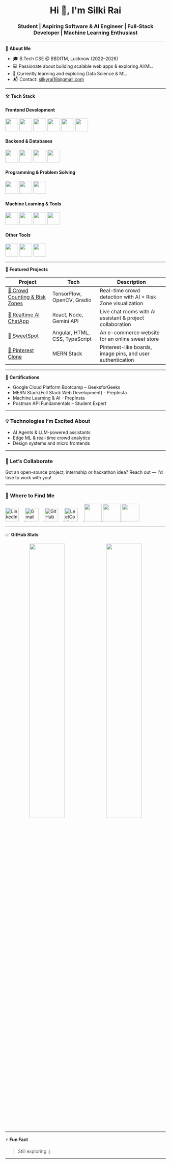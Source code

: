 <!-- GitHub Profile README: silkirai1812 -->

<h1 align="center">Hi 👋, I'm Silki Rai</h1>
<h3 align="center">Student | Aspiring Software & AI Engineer | Full-Stack Developer | Machine Learning Enthusiast 
</h3>

---

🌟 **About Me**

- 🎓 B.Tech CSE @ BBDITM, Lucknow (2022–2026)
- 💻 Passionate about building scalable web apps & exploring AI/ML.
- 🌱 Currently learning and exploring Data Science & ML.
- 📬 Contact: silkyrai18@gmail.com

---

🛠️ **Tech Stack**

<h4>Frontend Development</h4>
<p>
  <img src="https://cdn.jsdelivr.net/gh/devicons/devicon/icons/html5/html5-original.svg" width="40"/>
  <img src="https://cdn.jsdelivr.net/gh/devicons/devicon/icons/css3/css3-original.svg" width="40"/>
  <img src="https://cdn.jsdelivr.net/gh/devicons/devicon/icons/javascript/javascript-original.svg" width="40"/>
  <img src="https://cdn.jsdelivr.net/gh/devicons/devicon/icons/react/react-original.svg" width="40"/>
  <img src="https://cdn.jsdelivr.net/gh/devicons/devicon/icons/angularjs/angularjs-original.svg" width="40"/>
  <img src="https://cdn.jsdelivr.net/gh/devicons/devicon/icons/tailwindcss/tailwindcss.svg" width="40"/>
</p>

<h4>Backend & Databases</h4>
<p>
  <img src="https://cdn.jsdelivr.net/gh/devicons/devicon/icons/nodejs/nodejs-original.svg" width="40"/>
  <img src="https://cdn.jsdelivr.net/gh/devicons/devicon/icons/express/express-original.svg" width="40"/>
  <img src="https://cdn.jsdelivr.net/gh/devicons/devicon/icons/mongodb/mongodb-original.svg" width="40"/>
  <img src="https://cdn.jsdelivr.net/gh/devicons/devicon/icons/mysql/mysql-original.svg" width="40"/>
</p>

<h4>Programming & Problem Solving</h4>
<p>
  <img src="https://cdn.jsdelivr.net/gh/devicons/devicon/icons/java/java-original.svg" width="40"/>
  <img src="https://cdn.jsdelivr.net/gh/devicons/devicon/icons/python/python-original.svg" width="40"/>
  <img src="https://cdn.jsdelivr.net/gh/devicons/devicon/icons/c/c-original.svg" width="40"/>
</p>

<h4>Machine Learning & Tools</h4>
<p>
  <img src="https://cdn.jsdelivr.net/gh/devicons/devicon/icons/tensorflow/tensorflow-original.svg" width="40"/>
  <img src="https://cdn.jsdelivr.net/gh/devicons/devicon/icons/pandas/pandas-original.svg" width="40"/>
  <img src="https://cdn.jsdelivr.net/gh/devicons/devicon/icons/numpy/numpy-original.svg" width="40"/>
  <img src="https://cdn.jsdelivr.net/gh/devicons/devicon/icons/opencv/opencv-original.svg" width="40"/>
</p>

<h4>Other Tools</h4>
<p>
  <img src="https://cdn.jsdelivr.net/gh/devicons/devicon/icons/git/git-original.svg" width="40"/>
  <img src="https://cdn.jsdelivr.net/gh/devicons/devicon/icons/github/github-original.svg" width="40"/>
  <img src="https://cdn.jsdelivr.net/gh/devicons/devicon/icons/googlecloud/googlecloud-original.svg" width="40"/>
</p>

---

🚀 **Featured Projects**

| Project | Tech | Description |
|--------|------|-------------|
| [🧠 Crowd Counting & Risk Zones](https://huggingface.co/spaces/silkirai/crowd-counting) | TensorFlow, OpenCV, Gradio | Real-time crowd detection with AI + Risk Zone visualization |
| [💬 Realtime AI ChatApp](https://github.com/silkirai1812/realtimeAIChatApp) | React, Node, Gemini API | Live chat rooms with AI assistant & project collaboration |
| [🎂 SweetSpot](https://github.com/silkirai1812/SweetSpot) | Angular, HTML, CSS, TypeScript | An e-commerce website for an online sweet store |
| [📌 Pinterest Clone](https://github.com/silkirai1812/PinterestClone) | MERN Stack | Pinterest-like boards, image pins, and user authentication |

---

📜 **Certifications**
- Google Cloud Platform Bootcamp – GeeksforGeeks
- MERN Stack(Full Stack Web Development) - PrepInsta
- Machine Learning & AI - PrepInsta
- Postman API Fundamentals – Student Expert

---

### 💡 Technologies I’m Excited About
- AI Agents & LLM-powered assistants
- Edge ML & real-time crowd analytics
- Design systems and micro frontends

___

### 🤝 Let’s Collaborate
Got an open-source project, internship or hackathon idea?
Reach out — I'd love to work with you!

___


### 📡 Where to Find Me

<p align="left">
  <a href="https://www.linkedin.com/in/silki-rai" target="_blank">
    <img src="https://cdn.jsdelivr.net/gh/devicons/devicon/icons/linkedin/linkedin-original.svg" alt="LinkedIn" width="42" height="42" style="margin-right:16px;"/>
  </a>
  <a href="mailto:silkyrai18@gmail.com" target="_blank">
    <img src="https://upload.wikimedia.org/wikipedia/commons/7/7e/Gmail_icon_%282020%29.svg" alt="Gmail" width="42" height="42" style="margin-right:16px;"/>
  </a>
<!--   <a href="https://discord.com/users/silkirai" target="_blank">
    <img src="https://cdn.jsdelivr.net/gh/devicons/devicon/icons/discord/discord-original.svg" alt="Discord" width="42" height="42" style="margin-right:16px;"/>
  </a> -->
  <a href="https://github.com/silkirai1812" target="_blank">
    <img src="https://cdn.jsdelivr.net/gh/devicons/devicon/icons/github/github-original.svg" alt="GitHub" width="42" height="42" style="margin-right:16px;"/>
  </a>
  <a href="https://leetcode.com/u/silkii18/" target="_blank">
    <img src="https://upload.wikimedia.org/wikipedia/commons/1/19/LeetCode_logo_black.png" alt="LeetCode" width="42" height="42" style="margin-right:16px;"/>
  </a>
<!--   <a href="https://x.com/silki_rai" target="_blank">
    <img src="https://cdn.jsdelivr.net/gh/simple-icons/simple-icons/icons/x.svg" alt="X (Twitter)" width="42" height="42" style="margin-right:16px;"/> -->
  </a>
<!--   <a href="https://hashnode.com/@silki" target="_blank">
    <img src="https://upload.wikimedia.org/commons/1/1f/Hashnode_logo.svg" alt="Hashnode" width="42" height="42" style="margin-right:16px;"/>
  </a> -->
  <a href="https://discord.com/users/silkirai" target="_blank">
    <img src="https://img.shields.io/badge/-1E1E1E?logo=discord&logoColor=5865F2&style=flat-square" width="55" height="55" />
  </a>
  <a href="https://x.com/silki_rai" target="_blank">
    <img src="https://img.shields.io/badge/-1E1E1E?logo=x&logoColor=1DA1F2&style=flat-square" width="55" height="55" />
  </a>
  <a href="https://hashnode.com/@silki" target="_blank">
    <img src="https://img.shields.io/badge/-1E1E1E?logo=hashnode&logoColor=2962FF&style=flat-square" width="55" height="55" />
  </a>
</p>

---

📈 **GitHub Stats**

<p align="center">
  <img src="https://github-readme-stats.vercel.app/api?username=silkirai1812&show_icons=true&theme=tokyonight" width="47%" />
  <img src="https://github-readme-streak-stats.herokuapp.com?user=silkirai1812&theme=tokyonight" width="47%" />
</p>

---

⚡ **Fun Fact**  
> Still exploring ;)

---
